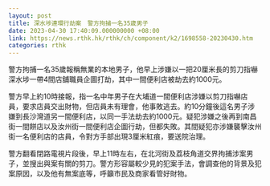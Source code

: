 ```yaml
---
layout: post
title: 深水埗連環行劫案　警方拘捕一名35歲男子
date: 2023-04-30 17:40:09.000000000 +08:00
link: https://news.rthk.hk/rthk/ch/component/k2/1698558-20230430.htm
categories: rthk
---
```


警方拘捕一名35歲報稱無業的本地男子，他早上涉嫌以一把20厘米長的剪刀指嚇深水埗一帶4間店舖職員企圖打劫，其中一間便利店被劫去約1000元。

警方早上約10時接報，指一名中年男子在大埔道一間便利店涉嫌以剪刀指嚇店員，要求店員交出財物，但店員未有理會，他事敗逃去。約10分鐘後這名男子涉嫌到長沙灣道另一間便利店，以同一手法劫去約1000元。疑犯涉嫌之後再到南昌街一間餅店以及汝州街一間便利店企圖行劫，但都失敗。其間疑犯亦涉嫌襲擊汝州街一名便利店的店員，令對方手部出現3厘米紅痕，要送院治理。

警方翻看閉路電視片段後，早上11時左右，在北河街及荔枝角道交界拘捕涉案男子，並搜出與案有關的剪刀。警方形容屬較少見的犯案手法，會調查他的背景及犯案原因，以及他有無案底等，呼籲市民及商家看管好財物。

